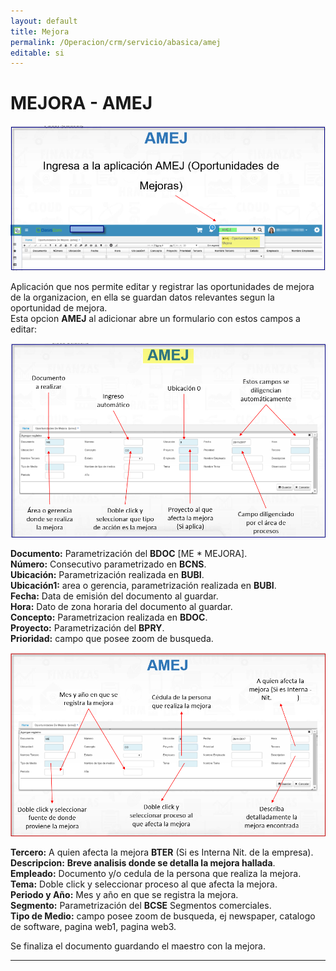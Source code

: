 ```yaml
---  
layout: default  
title: Mejora  
permalink: /Operacion/crm/servicio/abasica/amej  
editable: si  
---  
```


# MEJORA - AMEJ   

![](amej1.png)  

Aplicación que nos permite editar y registrar las oportunidades de mejora de la organizacion, en ella se guardan datos relevantes segun la oportunidad de mejora.   
Esta opcion **AMEJ** al adicionar abre un formulario con estos campos a editar:  

![](amej2.png)  

**Documento:**  Parametrización del **BDOC** [ME * MEJORA].  
**Número:**  Consecutivo parametrizado en **BCNS**.  
**Ubicación:**  Parametrización realizada en **BUBI**.  
**Ubicación1:**  area o gerencia, parametrización realizada en **BUBI**.  
**Fecha:** Data de emisión del documento al guardar.  
**Hora:** Dato de zona horaria del documento al guardar.  
**Concepto:**  Parametrizacion realizada en **BDOC**.  
**Proyecto:**  Parametrización del **BPRY**.   
**Prioridad:** campo que posee zoom de busqueda.  

![](amej3.png)  

**Tercero:** A quien afecta la mejora **BTER** (Si es Interna Nit. de la empresa).  
**Descripcion:** **Breve analisis donde se detalla la mejora hallada**.  
**Empleado:** Documento y/o cedula de la persona que realiza la mejora.  
**Tema:** Doble click y seleccionar proceso al que afecta la mejora.  
**Periodo y Año:** Mes y año en que se registra la mejora.  
**Segmento:** Parametrización del **BCSE** Segmentos comerciales.  
**Tipo de Medio:** campo posee zoom de busqueda, ej newspaper, catalogo de software, pagina web1, pagina web3.  
  
Se finaliza el documento guardando el maestro con la mejora.  

********




